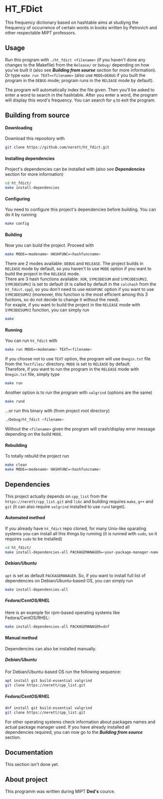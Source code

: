 # HT_FDict
This frequency dictionary based on hashtable aims at studiyng the frequency of occurrence of certain words in books written by Petrovich and other respectable MIPT professors.

## Usage
Run this program with `./ht_fdict <filename>` (if you haven't done any changes to the Makefile) from the `Release/` or `Debug/` depending on how you've built it (also see ***Building from sourse*** section for more information). Or type `make run TEXT=<filename>` (also use `MODE=DEBUG` if you built the program in the `DEBUG` mode; program runs in the `RELEASE` mode by default).

The program will automatically index the file given. Then you'll be asked to enter a word to search in the hashtable. After you enter a word, the program will display this word's frequency. You can search for `q` to exit the program.

## Building from source
#### Downloading
Download this repository with

```bash
git clone https://github.com/nerett/ht_fdict.git
```

#### Installing dependencies
Project's dependencies can be installed with (also see ***Dependencies*** section for more information)

```bash
cd ht_fdict/
make install-dependencies
```

#### Configuring
You need to configure this project's dependencies before building. You can do it by running

```bash
make config
```

#### Building
Now you can build the project. Proceed with

```bash
make MODE=<modename> HASHFUNC=<hashfuncname>
```

There are 2 modes available: `DEBUG` and `RELEASE`. The project builds in `RELEASE` mode by default, so you haven't to use `MODE` option if you want to build the project in the `RELEASE` mode.  
There are 3 hash functions available: `XOR`, `SYMCODESUM` and `SYMCODESUMV2`. `SYMCODESUMV2` is set to default (it is called by default in the `calchash` from the `ht_fdict.cpp`), so you don't need to use `HASHFUNC` option if you want to use `SYMCODESUMV2` (moreover, this function is the most efficient among this 3 fuctions, so do not decide to change it without the need).  
For exaple, if you want to build the project in the `RELEASE` mode with `SYMCODESUMV2` function, you can simply run

```bash
make
```

#### Running
You can run `ht_fdict` with

```bash
make run MODE=<modename> TEXT=<filename>
```

If you choose not to use `TEXT` option, the program will use `Onegin.txt` file from the `Testfiles/` directory.
`MODE` is set to `RELEASE` by default.  
Therefore, if you want to run the program in the `RELEASE` mode with `Onegin.txt` file, simply type

```bash
make run
```

Another option is to run the program with `valgrind` (options are the same)

```bash
make rund
```

...or run this binary with (from project root directory)

```bash
./Debug/ht_fdict <filename>
```

Without the `<filename>` given the program will crash/display error message depending on the build `MODE`.

#### Rebuilding
To totally rebuild the project run

```bash
make clean
make MODE=<modename> HASHFUNC=<hashfuncname>
```

## Dependencies
This project actually depends on `cpp_list` from the `https://nerett/cpp_list.git` and `libc` and building requires `make`, `g++` and `git` (it can also require `valgrind` installed to use `rund` target).

#### Automated method
If you already have `ht_fdict` repo cloned, for many Unix-like oparating systems you can install all this things by running (it is runned with `sudo`, so it requires `sudo` to be installed)

```bash
cd ht_fdict/
make install-dependencies-all PACKAGEMANAGER=<your-package-manager-name>
```

##### Debian/Ubuntu
`apt` is set as default `PACKAGEMANAGER`. So, if you want to install full list of dependencies on Debian/Ubuntu-based OS, you can simply run

```bash
make install-dependencies-all
```

##### Fedora/CentOS/RHEL
Here is an example for rpm-based operating systems like Fedora/CentOS/RHEL:

```bash
make install-dependencies-all PACKAGEMANAGER=dnf
```

#### Manual method
Dependencies can also be installed manually.

##### Debian/Ubuntu
For Debian/Ubuntu-based OS run the following sequence:

```bash
apt install git build-essential valgrind
git clone https://nerett/cpp_list.git
```

##### Fedora/CentOS/RHEL

```bash
dnf install git build-essential valgrind
git clone https://nerett/cpp_list.git
```

For other operating systems check information about packages names and actual package manager used.
If you have already installed all dependencies required, you can now go to the ***Building from source*** section.


## Documentation
This section isn't done yet.

## About project
This programm was written during MIPT **Ded's** cource.
